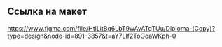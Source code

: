 ## Ссылка на макет

https://www.figma.com/file/HtlLitBq6LbT9wAvATqTUu/Diploma-(Copy)?type=design&node-id=891-3857&t=aY7Llf2ToGoaWKph-0
